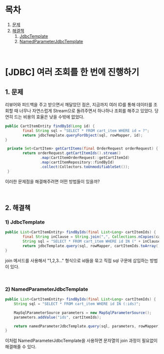 # 목차

1. [문제](#1-문제) <br/>
2. [해결책](#2-해결책) <br/>
   1. [JdbcTemplate](#1-jdbctemplate) <br/>
   2. [NamedParameterJdbcTemplate](#2-namedparameterjdbctemplate) <br/>

<br/>

# [JDBC] 여러 조회를 한 번에 진행하기

## 1. 문제

리뷰어와 피드백을 주고 받으면서 깨달았던 점은, 지금까지 여러 ID를 통해 데이터를 조회할 때 너무나 자연스럽게 Stream으로 돌려주면서 하나하나 조회를 해주고 있었다. 당연히 드는 비용의 효율은 낮을 수밖에 없었다.

```java
public CartItemEntity findById(Long id) {
        final String sql = "SELECT * FROM cart_item WHERE id = ?";
        return jdbcTemplate.queryForObject(sql, rowMapper, id);
}
```

```java
 private Set<CartItem> getCartItems(final OrderRequest orderRequest) {
        return orderRequest.getCartItemIds().stream()
                .map(CartItemOrderRequest::getCartItemId)
                .map(cartItemRepository::findById)
                .collect(Collectors.toUnmodifiableSet());
 }
```

이러한 문제점을 해결해주려면 어떤 방법들이 있을까?

<br/>

## 2. 해결책

### 1) JdbcTemplate

```java
public List<CartItemEntity> findByIds(final List<Long> cartItemIds) {
        final String inClause = String.join(",", Collections.nCopies(cartItemIds.size(), "?"));
        String sql = "SELECT * FROM cart_item WHERE id IN (" + inClause + ")";
        return jdbcTemplate.query(sql, rowMapper, cartItemIds.toArray());
}
```

join 메서드를 사용해서 "1,2,3..." 형식으로 id들을 묶고 직접 sql 구문에 삽입하는 방법이 있다.

<br/>

### 2) NamedParameterJdbcTemplate

```java
public List<CartItemEntity> findByIds(final List<Long> cartItemIds) {
    String sql = "SELECT * FROM cart_item WHERE id IN (:ids)";

    MapSqlParameterSource parameters = new MapSqlParameterSource();
    parameters.addValue("ids", cartItemIds);

    return namedParameterJdbcTemplate.query(sql, parameters, rowMapper);
}
```

이처럼 NamedParameterJdbcTemplate을 사용하면 문자열의 join 과정이 필요없이 해결해줄 수 있다.
